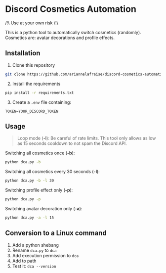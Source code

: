 # Discord Cosmetics Automation

/!\ Use at your own risk /!\

This is a python tool to automatically switch cosmetics (randomly). Cosmetics are: avatar decorations and profile effects.

## Installation
1. Clone this repository
```sh
git clone https://github.com/ariannelafraise/discord-cosmetics-automation.git
```
2. Install the requirements
```sh
pip install -r requirements.txt
```
3. Create a `.env` file containing:
```
TOKEN=YOUR_DISCORD_TOKEN
```

## Usage
>Loop mode (**-l**): Be careful of rate limits. This tool only allows as low as 15 seconds cooldown to not spam the Discord API.

Switching all cosmetics once (**-b**):
```sh
python dca.py -b
```
Switching all cosmetics every 30 seconds (**-l**):
```sh
python dca.py -b -l 30
```
Switching profile effect only (**-p**):
```sh
python dca.py -p
```
Switching avatar decoration only (**-a**):
```sh
python dca.py -a -l 15
```

## Conversion to a Linux command
1. Add a python shebang
2. Rename `dca.py` to `dca`
3. Add execution permission to `dca`
4. Add to path
5. Test it: `dca --version`